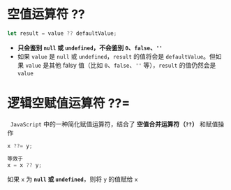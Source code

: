 # 空值运算符 ??

```javascript
let result = value ?? defaultValue;
```

- **只会鉴别 `null` 或 `undefined`，不会鉴别 `0`、`false`、`''`**
- 如果 `value` 是 `null` 或 `undefined`，`result` 的值将会是 `defaultValue`。但如果 `value` 是其他 falsy 值（比如 `0`、`false`、`''` 等），`result` 的值仍然会是 `value`



# 逻辑空赋值运算符 ??=

` JavaScript` 中的一种简化赋值运算符，结合了 **空值合并运算符（`??`）** 和赋值操作

```javascript
x ??= y;

等效于
x = x ?? y;
```

如果 `x` 为 **`null` 或 `undefined`**，则将 `y` 的值赋给 `x`
